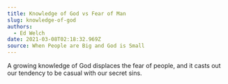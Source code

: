 ```yaml
---
title: Knowledge of God vs Fear of Man
slug: knowledge-of-god
authors:
  - Ed Welch
date: 2021-03-08T02:18:32.969Z
source: When People are Big and God is Small
---
```

A growing knowledge of God displaces the fear of people, and it casts out our tendency to be casual with our secret sins.